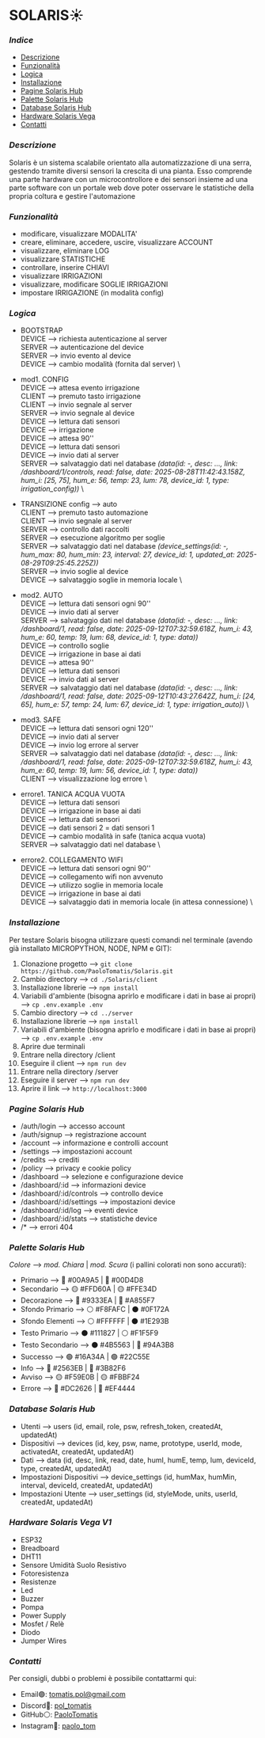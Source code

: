 # **SOLARIS☀️**

### _Indice_

-   [Descrizione](#descrizione)
-   [Funzionalità](#funzionalità)
-   [Logica](#logica)
-   [Installazione](#installazione)
-   [Pagine Solaris Hub](#pagine-solaris-hub)
-   [Palette Solaris Hub](#palette-solaris-hub)
-   [Database Solaris Hub](#database-solaris-hub)
-   [Hardware Solaris Vega](#hardware-solaris-vega)
-   [Contatti](#contatti)

### _Descrizione_

Solaris è un sistema scalabile orientato alla automatizzazione di una serra, gestendo tramite diversi sensori la crescita di una pianta. Esso comprende una parte hardware con un microcontrollore e dei sensori insieme ad una parte software con un portale web dove poter osservare le statistiche della propria coltura e gestire l'automazione

### _Funzionalità_

-   modificare, visualizzare MODALITA'
-   creare, eliminare, accedere, uscire, visualizzare ACCOUNT
-   visualizzare, eliminare LOG
-   visualizzare STATISTICHE
-   controllare, inserire CHIAVI
-   visualizzare IRRIGAZIONI
-   visualizzare, modificare SOGLIE IRRIGAZIONI
-   impostare IRRIGAZIONE (in modalità config)

### _Logica_

-   BOOTSTRAP \
    DEVICE --> richiesta autenticazione al server \
    SERVER --> autenticazione del device \
    SERVER --> invio evento al device \
    DEVICE --> cambio modalità (fornita dal server) \

-   mod1. CONFIG\
    DEVICE --> attesa evento irrigazione \
    CLIENT --> premuto tasto irrigazione \
    CLIENT --> invio segnale al server \
    SERVER --> invio segnale al device \
    DEVICE --> lettura dati sensori \
    DEVICE --> irrigazione \
    DEVICE --> attesa 90'' \
    DEVICE --> lettura dati sensori \
    DEVICE --> invio dati al server \
    SERVER --> salvataggio dati nel database _(data(id: -, desc: ..., link: /dashboard/1/controls, read: false, date: 2025-08-28T11:42:43.158Z, hum_i: [25, 75], hum_e: 56, temp: 23, lum: 78, device_id: 1, type: irrigation_config))_ \

-   TRANSIZIONE config --> auto \
    CLIENT --> premuto tasto automazione \
    CLIENT --> invio segnale al server \
    SERVER --> controllo dati raccolti \
    SERVER --> esecuzione algoritmo per soglie \
    SERVER --> salvataggio dati nel database _(device_settings(id: -, hum_max: 80, hum_min: 23, interval: 27, device_id: 1, updated_at: 2025-08-29T09:25:45.225Z))_ \
    SERVER --> invio soglie al device \
    DEVICE --> salvataggio soglie in memoria locale \

-   mod2. AUTO \
    DEVICE --> lettura dati sensori ogni 90'' \
    DEVICE --> invio dati al server \
    SERVER --> salvataggio dati nel database _(data(id: -, desc: ..., link: /dashboard/1, read: false, date: 2025-09-12T07:32:59.618Z, hum_i: 43, hum_e: 60, temp: 19, lum: 68, device_id: 1, type: data))_ \
    DEVICE --> controllo soglie \
    DEVICE --> irrigazione in base ai dati \
    DEVICE --> attesa 90'' \
    DEVICE --> lettura dati sensori \
    DEVICE --> invio dati al server \
    SERVER --> salvataggio dati nel database _(data(id: -, desc: ..., link: /dashboard/1, read: false, date: 2025-09-12T10:43:27.642Z, hum_i: [24, 65], hum_e: 57, temp: 24, lum: 67, device_id: 1, type: irrigation_auto))_ \

-   mod3. SAFE \
    DEVICE --> lettura dati sensori ogni 120'' \
    DEVICE --> invio dati al server \
    DEVICE --> invio log errore al server \
    SERVER --> salvataggio dati nel database _(data(id: -, desc: ..., link: /dashboard/1, read: false, date: 2025-09-12T07:32:59.618Z, hum_i: 43, hum_e: 60, temp: 19, lum: 56, device_id: 1, type: data))_ \
    CLIENT --> visualizzazione log errore \

-   errore1. TANICA ACQUA VUOTA \
    DEVICE --> lettura dati sensori \
    DEVICE --> irrigazione in base ai dati \
    DEVICE --> lettura dati sensori \
    DEVICE --> dati sensori 2 = dati sensori 1 \
    DEVICE --> cambio modalità in safe (tanica acqua vuota) \
    SERVER --> salvataggio dati nel database \

-   errore2. COLLEGAMENTO WIFI \
    DEVICE --> lettura dati sensori ogni 90'' \
    DEVICE --> collegamento wifi non avvenuto \
    DEVICE --> utilizzo soglie in memoria locale \
    DEVICE --> irrigazione in base ai dati \
    DEVICE --> salvataggio dati in memoria locale (in attesa connessione) \

### _Installazione_

Per testare Solaris bisogna utilizzare questi comandi nel terminale (avendo già installato MICROPYTHON, NODE, NPM e GIT):

1. Clonazione progetto --> `git clone https://github.com/PaoloTomatis/Solaris.git`
2. Cambio directory --> `cd ./Solaris/client`
3. Installazione librerie --> `npm install`
4. Variabili d'ambiente (bisogna aprirlo e modificare i dati in base ai propri) --> `cp .env.example .env`
5. Cambio directory --> `cd ../server`
6. Installazione librerie --> `npm install`
7. Variabili d'ambiente (bisogna aprirlo e modificare i dati in base ai propri) --> `cp .env.example .env`
8. Aprire due terminali
9. Entrare nella directory /client
10. Eseguire il client --> `npm run dev`
11. Entrare nella directory /server
12. Eseguire il server --> `npm run dev`
13. Aprire il link --> `http://localhost:3000`

### _Pagine Solaris Hub_

-   /auth/login --> accesso account
-   /auth/signup --> registrazione account
-   /account --> informazione e controlli account
-   /settings --> impostazioni account
-   /credits --> crediti
-   /policy --> privacy e cookie policy
-   /dashboard --> selezione e configurazione device
-   /dashboard/:id --> informazioni device
-   /dashboard/:id/controls --> controllo device
-   /dashboard/:id/settings --> impostazioni device
-   /dashboard/:id/log --> eventi device
-   /dashboard/:id/stats --> statistiche device
-   /\* --> errori 404

### _Palette Solaris Hub_

_Colore_ --> _mod. Chiara_ | _mod. Scura_ (i pallini colorati non sono accurati):

-   Primario --> 🔵 #00A9A5 | 🔵 #00D4D8
-   Secondario --> 🟡 #FFD60A | 🟡 #FFE34D
-   Decorazione --> 🔵 #9333EA | 🔵 #A855F7
-   Sfondo Primario --> ⚪ #F8FAFC | ⚫ #0F172A
-   Sfondo Elementi --> ⚪ #FFFFFF | ⚫ #1E293B
-   Testo Primario --> ⚫ #111827 | ⚪ #F1F5F9
-   Testo Secondario --> ⚫ #4B5563 | 🔵 #94A3B8
-   Successo --> 🟢 #16A34A | 🟢 #22C55E
-   Info --> 🔵 #2563EB | 🔵 #3B82F6
-   Avviso --> 🟡 #F59E0B | 🟡 #FBBF24
-   Errore --> 🔴 #DC2626 | 🔴 #EF4444

### _Database Solaris Hub_

-   Utenti --> users (id, email, role, psw, refresh_token, createdAt, updatedAt)
-   Dispositivi --> devices (id, key, psw, name, prototype, userId, mode, activatedAt, createdAt, updatedAt)
-   Dati --> data (id, desc, link, read, date, humI, humE, temp, lum, deviceId, type, createdAt, updatedAt)
-   Impostazioni Dispositivi --> device_settings (id, humMax, humMin, interval, deviceId, createdAt, updatedAt)
-   Impostazioni Utente --> user_settings (id, styleMode, units, userId, createdAt, updatedAt)

### _Hardware Solaris Vega V1_

-   ESP32
-   Breadboard
-   DHT11
-   Sensore Umidità Suolo Resistivo
-   Fotoresistenza
-   Resistenze
-   Led
-   Buzzer
-   Pompa
-   Power Supply
-   Mosfet / Relè
-   Diodo
-   Jumper Wires

### _Contatti_

Per consigli, dubbi o problemi è possibile contattarmi qui:

-   Email🟣: [tomatis.pol@gmail.com](mailto:tomatis.pol@gmail.com)
-   Discord🔵: [pol_tomatis](https://discord.com/users/792080055236821013)
-   GitHub⚪: [PaoloTomatis](https://github.com/PaoloTomatis)
-   Instagram🔴: [paolo_tom](https://www.instagram.com/paolo__tom/)
